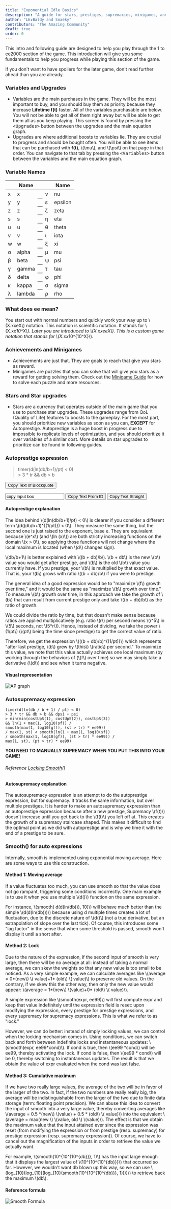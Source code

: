 ```yaml
---
title: "Exponential Idle Basics"
description: "A guide for stars, prestiges, supremacies, minigames, and the basics of the game."
author: "LE★Baldy and Snaeky"
contributors: "The Amazing Community"
draft: true
order: 0
---
```


This intro and following guide are designed to help you play through the 1 to ee2000
section of the game. This introduction will give you some fundamentals to help you progress
while playing this section of the game.

If you don't want to have spoilers for the later game, don't read
further ahead than you are already.

### Variables and Upgrades

* Variables are the main purchases in the game. They will be the most important to buy,
  and you should buy them as priority because they increase __Lifetime f(t)__ faster. All
  of the variables purchasable are below. You will not be able to get all of them right away
  but will be able to get them all as you keep playing. This screen is found by pressing the
  <kbd>\<Upgrades\></kbd> button between the upgrades and the main equation graph.
* Upgrades are where additional boosts to variables lie. They are crucial to progress and
  should be bought often. You will be able to see items that can be purchased with __f(t)__,
  \\(\mu\\), and \\(\psi\\) on that page in that order. You can navigate to that tab by pressing
  the <kbd>\<Variables\></kbd> button between the variables and the main equation graph.

### Variable Names

<table class="newwords">
  <thead>
    <tr>
        <th class="invisible"></th>
        <th>Name</th>
        <th class="invisible"></th>
        <th class="invisible"></th>
        <th>Name</th>
    </tr>
  </thead>
  <tbody>
    <tr>
        <td class="leftHeader">x</td>
        <td>x</td>
        <th class="invisible"></th>
        <td class="leftHeader">ν</td>
        <td>nu</td>
    </tr>
    <tr>
        <td class="leftHeader">y</td>
        <td>y</td>
        <th class="invisible"></th>
        <td class="leftHeader">ε</td>
        <td>epsilon</td>
    </tr>
    <tr>
        <td class="leftHeader">z</td>
        <td>z</td>
        <th class="invisible"></th>
        <td class="leftHeader">ζ</td>
        <td>zeta</td>
    </tr>
    <tr>
        <td class="leftHeader">s</td>
        <td>s</td>
        <th class="invisible"></th>
        <td class="leftHeader">η</td>
        <td>eta</td>
    </tr>
    <tr>
        <td class="leftHeader">u</td>
        <td>u</td>
        <th class="invisible"></th>
        <td class="leftHeader">θ</td>
        <td>theta</td>
    </tr>
    <tr>
        <td class="leftHeader">v</td>
        <td>v</td>
        <th class="invisible"></th>
        <td class="leftHeader">ι</td>
        <td>iota</td>
    </tr>
    <tr>
        <td class="leftHeader">w</td>
        <td>w</td>
        <th class="invisible"></th>
        <td class="leftHeader">ξ</td>
        <td>xi</td>
    </tr>
    <tr>
        <td class="leftHeader">α</td>
        <td>alpha</td>
        <th class="invisible"></th>
        <td class="leftHeader">μ</td>
        <td>mu</td>
    </tr>
    <tr>
        <td class="leftHeader">β</td>
        <td>beta</td>
        <th class="invisible"></th>
        <td class="leftHeader">ψ</td>
        <td>psi</td>
    </tr>
    <tr>
        <td class="leftHeader">γ</td>
        <td>gamma</td>
        <th class="invisible"></th>
        <td class="leftHeader">τ</td>
        <td>tau</td>
    </tr>
    <tr>
        <td class="leftHeader">δ</td>
        <td>delta</td>
        <th class="invisible"></th>
        <td class="leftHeader">φ</td>
        <td>phi</td>
    </tr>
    <tr>
        <td class="leftHeader">κ</td>
        <td>kappa</td>
        <th class="invisible"></th>
        <td class="leftHeader">σ</td>
        <td>sigma</td>
    </tr>
    <tr>
        <td class="leftHeader">λ</td>
        <td>lambda</td>
        <th class="invisible"></th>
        <td class="leftHeader">ρ</td>
        <td>rho</td>
    </tr>
  </tbody>
</table>

### What does ee mean?

You start out with normal numbers and quickly work your way up to \\(X.xxeX\\) notation. This notation is scientific notation. It stands for \\(X.xx*10^X\\). Later you are introduced to \\(X.xxeeX\\). This is a custom game notation that stands for \\(X.xx*10^{10^X}\\).

### Achievements and Minigames

* Achievements are just that. They are goals to reach that give you stars as reward.
* Minigames are puzzles that you can solve that will give you stars as a reward for getting solving them. Check out the [Minigame Guide](https://exponential-idle-guides.netlify.app/guides/asd/) for how to solve each puzzle and more resources.

### Stars and Star upgrades

* Stars are a currency that operates outside of the main game that you use to purchase star upgrades.
  These upgrades range from QoL (Quality of Life) features to boosts to the gameplay. For the most part, you should
  prioritize new variables as soon as you can, __EXCEPT__ for Autoprestige. Autoprestige is a huge
  boost in progress due to impossible to replicate levels of optimization, and you should prioritize it over variables of a similar cost. More details on
  star upgrades to prioritize can be found in following guides.

### Autoprestige expression

<blockquote id='test_blockquote'>
timer(d(ln(db/b+1)/pt) &lt; 0)
<br>
&gt; 3 * tr &amp;&amp; db &gt; b
</blockquote>

<button onClick="copyText_blockquote('test_blockquote');">Copy Text of Blockquote</button>

<input id='test_1' type='text' value='copy input box'>
<button onClick="copyText_id('test_1');">Copy Text From ID</button>
<button onClick="copyText(document.getElementById('test_1').value);">Copy Text Straight</button>

#### Autoprestige explanation

The idea behind \\(d(ln(db/b+1)/pt) < 0\\) is clearer if you consider a different term \\(d((db/b+1)^{(1/pt)}) < 0\\).
They measure the same thing, but the second one is just raised to the exponent, base e. They are
equivalent because \\(e^x\\) (and \\(ln (x)\\)) are both strictly increasing functions on the domain
\\(x > 0\\), so applying those functions will not change where the local maximum is located
(when \\(d\\) changes sign).

\\(db/b+1\\) is better explained with \\((b + db)/b\\). \\(b + db\\) is the new \\(b\\) value you would
get after prestige, and \\(b\\) is the old \\(b\\) value you currently have. If you prestige, your
\\(b\\) is multiplied by that exact value. That is, your \\(b\\) grows with ratio \\((b + db)/b\\) if
you were to prestige.

The general idea of a good expression would be to "maximize \\(f\\) growth over time," and it would
be the same as "maximize \\(b\\) growth over time." To measure \\(b\\) growth over time, in this approach
we take the growth of \\(b\\) that can result from current prestige only and take \\((b + db)/b\\) as the
ratio of growth.

We could divide the ratio by time, but that doesn't make sense because ratios are applied
multiplicatively (e.g. ratio \\(r\\) per second means \\(r^5\\) in \\(5\\) seconds, not \\(5*r\\)). Hence,
instead of dividing, we take the power \\(1/pt\\) (\\(pt\\) being the time since prestige) to get the
correct value of ratio.

Therefore, we get the expression \\(((b + db)/b)^{(1/pt)}\\) which represents "after last prestige, \\(b\\)
grew by \\(this\\) \\(ratio\\) per second." To maximize this value, we note that this value actually achieves
one local maximum (by working through the behaviors of (\\(f\\) over time) so we may simply take a
derivative (\\(d\\)) and see when it turns negative.

#### Visual representation

![AP graph](/images/AP-graph.png)

### Autosupremacy expression

```
timer(d(ln(db / b + 1) / pt) < 0)
> 3 * tr && db > b && dpsi + psi
> min(min(costUpS(1), costUpS(2)), costUpS(3))
&& ln(1 + max(1, log10(sf)) /
smooth(max(1, log10(gf)), (st > tr) * ee99))
/ max(1, st) < smooth(ln(1 + max(1, log10(sf))
/ smooth(max(1, log10(gf)), (st > tr) * ee99)) /
max(1, st), (pt > tr) * ee99)
```

**YOU NEED TO MANUALLY SUPREMACY WHEN YOU PUT THIS INTO YOUR GAME!**

###### Reference [Locking Smooth()](https://exponential-idle-guides.netlify.app/guides/ex-basics/#method-2-lock)

#### Autosupremacy explanation

The autosupremacy expression is an attempt to do the autoprestige expression, but for supremacy. It tracks the same information, but over multiple prestiges. It is harder to make an autosupremacy expression than an autoprestige expression because after a new prestige, Supremacy \\(f(t)\\) doesn't increase until you get back to the \\(f(t)\\) you left off at. This creates the growth of a supremacy staircase shaped. This makes it difficult to find the optimal point as we did with autoprestige and is why we time it with the end of a prestige to be sure.

### Smooth() for auto expressions

Internally, smooth is implemented using exponential moving average. Here are some ways to use this construction.

#### Method 1: Moving average

If a value fluctuates too much, you can use smooth so that the value does not go rampant, triggering some conditions incorrectly. One main example is to use it when you use multiple \\(d()\\) function on the same expression.

For instance, \\(smooth( d(d(ln(db))), 10)\\) will behave much better than the simple \\(d(d(ln(db)))\\) because using d multiple times creates a lot of fluctuation, due to the discrete nature of \\(d()\\) (not a true derivative, but an extrapolation of slope over the last tick). Of course, this introduces some "lag factor" in the sense that when some threshold is passed, smooth won't display it until a short after.

#### Method 2: Lock

Due to the nature of the expression, if the second input of smooth is very large, then there will be no average at all: instead of taking a normal average, we can skew the weights so that any new value is too small to be noticed. As a very simple example, we can calculate averages like \\(average = 0*(new\\) \\( value)+1* (old\\) \\( value)\\) to preserve old values. On the contrary, if we skew this the other way, then only the new value would appear:  \\(average = 1*(new\\) \\(value)+0* (old\\) \\( value)\\).

A simple expression like \\(smooth(expr, ee99)\\) will first compute expr and keep that value indefinitely until the expression field is reset: upon modifying the expression, every prestige for prestige expressions, and every supremacy for supremacy expressions. This is what we refer to as "lock."

However, we can do better: instead of simply locking values, we can control when the locking mechanism comes in. Using conditions, we can switch back and forth between indefinite locks and instantaneous updates: \\(smooth(expr, ee99*cond)\\). If cond is true, then \\(ee99 *cond\\) will be ee99, thereby activating the lock. If cond is false, then \\(ee99 * cond\\) will be 0, thereby switching to instantaneous updates. The result is that we obtain the value of expr evaluated when the cond was last false.

#### Method 3: Cumulative maximum

If we have two really large values, the average of the two will be in favor of the larger of the two. In fact, if the two numbers are really really big, the average will be indistinguishable from the larger of the two due to finite data storage (term: floating point precision). We can abuse this idea to convert the input of smooth into a very large value, thereby converting averages like \\(average = 0.5 *(new\\) \\(value) + 0.5 * (old\\) \\( value)\\) into the equivalent \\(average = max(new \\) \\(value, old \\) \\(value)\\). The effect is that we obtain the maximum value that the input attained ever since the expression was reset (from modifying the expression or from prestige (resp. supremacy) for prestige expression (resp. supremacy expression)). Of course, we have to cancel out the magnification of the inputs in order to retrieve the value we actually want.

For example, \\(smooth(10^{10^{10^{db}}}, 1)\\) has the input large enough that it displays the largest value of \\(10^{10^{10^{db}}}\\) that occurred so far. However, we wouldn't want db blown up this way, so we can use \\(log_{10}(log_{10}(log_{10}(smooth(10^{10^{10^{db}}}, 1))))\\) to retrieve back the maximum \\(db\\).

#### Reference formula

![Smooth Formula](/images/smooth-formula.jpg)
